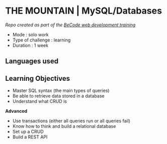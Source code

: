 # THE MOUNTAIN | MySQL/Databases

_Repo created as part of the [BeCode web development training](https://becode.org/fr/apprendre/developpeur-web-junior/)_

- Mode : solo work
- Type of challenge : learning
- Duration : 1 week

## Languages used

## Learning Objectives

- Master SQL syntax (the main types of queries)
- Be able to retrieve data stored in a database
- Understand what CRUD is

**Advanced**

- Use transactions (either all queries run or all queries fail)
- Know how to think and build a relational database
- Set up a CRUD
- Build a REST API
